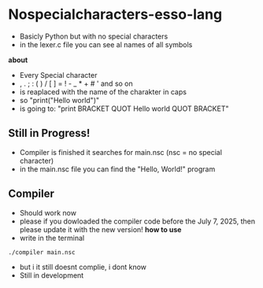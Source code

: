 # Nospecialcharacters-esso-lang
- Basicly Python but with no special characters
- in the lexer.c file you can see al names of all symbols

**about**
- Every Special character
- , . ; : ( ) / [ ] = ! - _ * + # ' and so on
- is reaplaced with the name of the charakter in caps
- so
   "print("Hello world")"
- is going to:
   "print BRACKET QUOT Hello world QUOT BRACKET"
  
## Still in Progress!
- Compiler is finished it searches for main.nsc (nsc = no special character)
- in the main.nsc file you can find the "Hello, World!" program
  
## Compiler
- Should work now
- please if you dowloaded the compiler code before the July 7, 2025, then please update it with the new version!
**how to use**
- write in the terminal
```bash
./compiler main.nsc
```
- but i it still doesnt complie, i dont know
- Still in development

